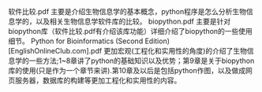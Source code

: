 软件比较.pdf
主要是介绍生物信息学的基本概念，python程序是怎么分析生物信息学的，以及相关生物信息学软件库的比较。
biopython.pdf 主要是针对biopython库（软件比较.pdf有介绍该库功能）详细介绍了biopython的一些使用细节。
Python for Bioinformatics (Second Edition) [EnglishOnlineClub.com].pdf 更加宏观(工程化和实用性的角度)的介绍了生物信息学的一些方法;1~8章讲了python的基础知识以及优势；第9章是关于biopython库的使用(只是作为一个章节来讲).第10章及以后是包括python作图，以及做成网页服务器，数据库的构建等更加工程化和实用性的内容。

